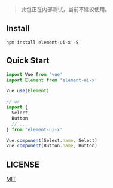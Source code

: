 

> 此包正在内部测试，当前不建议使用。

## Install
```shell
npm install element-ui-x -S
```

## Quick Start
``` javascript
import Vue from 'vue'
import Element from 'element-ui-x'

Vue.use(Element)

// or
import {
  Select,
  Button
  // ...
} from 'element-ui-x'

Vue.component(Select.name, Select)
Vue.component(Button.name, Button)
```

## LICENSE
[MIT](LICENSE)
